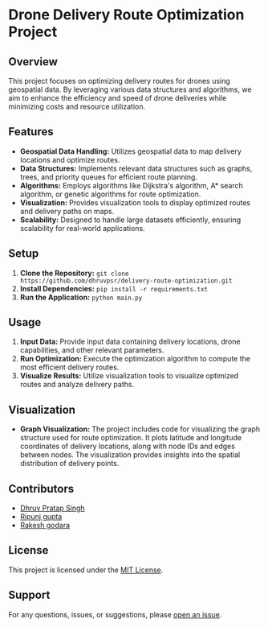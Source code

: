
# Drone Delivery Route Optimization Project

## Overview
This project focuses on optimizing delivery routes for drones using geospatial data. By leveraging various data structures and algorithms, we aim to enhance the efficiency and speed of drone deliveries while minimizing costs and resource utilization.

## Features
- **Geospatial Data Handling:** Utilizes geospatial data to map delivery locations and optimize routes.
- **Data Structures:** Implements relevant data structures such as graphs, trees, and priority queues for efficient route planning.
- **Algorithms:** Employs algorithms like Dijkstra's algorithm, A* search algorithm, or genetic algorithms for route optimization.
- **Visualization:** Provides visualization tools to display optimized routes and delivery paths on maps.
- **Scalability:** Designed to handle large datasets efficiently, ensuring scalability for real-world applications.

## Setup
1. **Clone the Repository:** `git clone https://github.com/dhruvpsr/delivery-route-optimization.git`
2. **Install Dependencies:** `pip install -r requirements.txt`
3. **Run the Application:** `python main.py`



## Usage
1. **Input Data:** Provide input data containing delivery locations, drone capabilities, and other relevant parameters.
2. **Run Optimization:** Execute the optimization algorithm to compute the most efficient delivery routes.
3. **Visualize Results:** Utilize visualization tools to visualize optimized routes and analyze delivery paths.

## Visualization
- **Graph Visualization:** The project includes code for visualizing the graph structure used for route optimization. It plots latitude and longitude coordinates of delivery locations, along with node IDs and edges between nodes. The visualization provides insights into the spatial distribution of delivery points.

## Contributors
- [Dhruv Pratap Singh](https://github.com/dhruvpsr)
- [Ripunj gupta](https://github.com/RipunjG)
- [Rakesh godara](https://github.com/rakeshgodara2005)

## License
This project is licensed under the [MIT License](LICENSE).

## Support
For any questions, issues, or suggestions, please [open an issue](https://github.com/dhruvpsr/delivery-route-optimization/issues).
